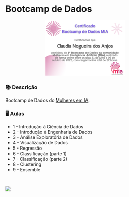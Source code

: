 # Bootcamp de Dados

<p align="center">
<img src="https://github.com/claudiaanjos/bootcamp-dados-mia/blob/main/Desafio%20Final/Certificado.png" width=50% />
</p>

### 📚  Descrição

Bootcamp de Dados do [Mulheres em IA](https://mulheres-em-ia.github.io/). 

### 🖥️  Aulas

- 1 - Introdução à Ciência de Dados
- 2 - Introdução à Engenharia de Dados
- 3 - Análise Exploratória de Dados
- 4 - Visualização de Dados
- 5 - Regressão
- 6 - Classificação (parte 1)
- 7 - Classificação (parte 2)
- 8 - Clustering
- 9 - Ensemble


&nbsp;


<a href="https://www.linkedin.com/in/claudia-nogueira-dos-anjos-b71726215/" target="_blank">
        <img src="https://img.shields.io/badge/claudiaanjos-%230077B5.svg?&style=for-the-badge&logo=linkedin&logoColor=white&link=mailto:https://www.linkedin.com/in/claudia-nogueira-dos-anjos-093407180/">
</a>
